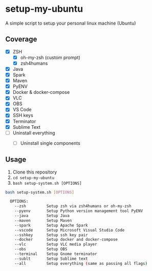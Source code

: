 # setup-my-ubuntu

A simple script to setup your personal linux machine (Ubuntu)

## Coverage

- [x] ZSH
  - [x] oh-my-zsh (custom prompt)
  - [x] zsh4humans
- [x] Java
- [x] Spark
- [x] Maven
- [x] PyENV
- [x] Docker & docker-compose
- [x] VLC
- [x] OBS
- [x] VS Code
- [x] SSH keys
- [x] Terminator
- [x] Sublime Text
- [ ] Uninstall everything
  - [ ] Uninstall single components


## Usage
1. Clone this repository
2. `cd setup-my-ubuntu`
3. `bash setup-system.sh [OPTIONS]`

```bash
bash setup-system.sh [OPTIONS]

  OPTIONS:
    --zsh         Setup zsh via zsh4humans or oh-my-zsh
    --pyenv       Setup Python version management tool PyENV
    --java        Setup Java
    --maven       Setup Maven
    --spark       Setup Apache Spark
    --vscode      Setup Microsoft Visual Studio Code
    --sshkey      Setup ssh key pair
    --docker      Setup docker and docker-compose
    --vlc         Setup VLC media player
    --obs         Setup OBS
    --terminal    Setup Gnome terminator
    --sublt       Setup Sublime text
    --all         Setup everything (same as passing all flags)
```

